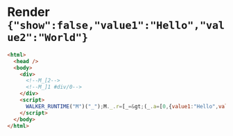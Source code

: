 # Render `{"show":false,"value1":"Hello","value2":"World"}`

```html
<html>
  <head />
  <body>
    <div>
      <!--M_[2-->
      <!--M_]1 #div/0-->
    </div>
    <script>
      WALKER_RUNTIME("M")("_");M._.r=[_=&gt;(_.a=[0,{value1:"Hello",value2:"World","ClosureScopes:value1":new Set,"ClosureScopes:value2":new Set}])]
    </script>
  </body>
</html>
```

